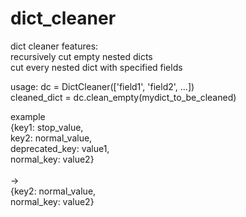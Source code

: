 # dict_cleaner
dict cleaner features:<br />
    recursively cut empty nested dicts<br />
    cut every nested dict with specified fields<br />

usage:
    dc = DictCleaner(['field1', 'field2', ...])<br />
    cleaned_dict = dc.clean_empty(mydict_to_be_cleaned)<br />
    
example<br />
{key1: stop_value,<br />
 key2: normal_value,<br />
 deprecated_key: value1,<br />
 normal_key: value2}<br />
<br />
->
<br />
{key2: normal_value,<br />
normal_key: value2}<br />
